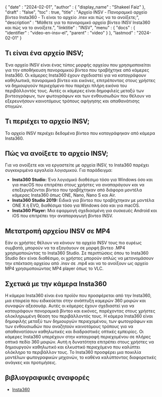 {
  "date" : "2024-02-01",
  "author" : {
    "display_name" : "Shakeel Faiz"
},
  "draft" : "false",
  "toc" : true,
  "title" : "Αρχείο INSV - Πανοραμικό αρχείο βίντεο Insta360 - Τι είναι το αρχείο .insv και πώς να το ανοίξετε;",
  "description" : "Μάθετε για το πανοραμικό αρχείο βίντεο INSV Insta360 και πώς να το ανοίξετε.",
  "linktitle" : "INSV",
  "menu" : {
    "docs" : {
      "identifier" : "video-en-insv-el",
      "parent" : "video"
}
},
  "lastmod" : "2024-02-01"
}

## Τι είναι ένα αρχείο INSV;

Ένα αρχείο INSV είναι ένας τύπος μορφής αρχείου που χρησιμοποιείται για την αποθήκευση πανοραμικού βίντεο που τραβήχτηκε από κάμερες Insta360. Οι κάμερες Insta360 έχουν σχεδιαστεί για να καταγράφουν καθηλωτικά, πανοραμικά βίντεο και εικόνες, επιτρέποντας στους χρήστες να δημιουργούν περιεχόμενο που παρέχει πλήρη εικόνα του περιβάλλοντός τους. Αυτές οι κάμερες είναι δημοφιλείς μεταξύ των βιντεογράφων, των φωτογράφων και των ενθουσιωδών που θέλουν να εξερευνήσουν καινοτόμους τρόπους αφήγησης και απαθανάτισης στιγμών.

## Τι περιέχει το αρχείο INSV;

Το αρχείο INSV περιέχει δεδομένα βίντεο που καταγράφηκαν από κάμερα Insta360.

## Πώς να ανοίξετε το αρχείο INSV;

Για να ανοίξετε και να εργαστείτε με αρχεία INSV, το Insta360 παρέχει συγκεκριμένα εργαλεία λογισμικού. Για παράδειγμα:

- **Insta360 Studio:** Ένα λογισμικό διαθέσιμο τόσο για Windows όσο και για macOS που επιτρέπει στους χρήστες να αναπαράγουν και να επεξεργάζονται βίντεο που τραβήχτηκαν από διάφορα μοντέλα κάμερας Insta360 όπως ONE, Nano, Nano S και Air.
- **Insta360 Studio 2019:** Ειδικά για βίντεο που τραβήχτηκαν με μοντέλα ONE X ή EVO, διαθέσιμα τόσο για Windows όσο και για macOS.
- **Insta360 Player:** Μια εφαρμογή σχεδιασμένη για συσκευές Android και iOS που επιτρέπει την αναπαραγωγή βίντεο INSV.

## Μετατροπή αρχείου INSV σε MP4

Εάν οι χρήστες θέλουν να κάνουν τα αρχεία INSV τους πιο ευρέως συμβατά, μπορούν να τα εξαγάγουν σε μορφή βίντεο .MP4 χρησιμοποιώντας το Insta360 Studio. Σε περιπτώσεις όπου το Insta360 Studio δεν είναι διαθέσιμο, οι χρήστες μπορούν απλώς να μετονομάσουν την επέκταση αρχείου από .insv σε .mp4 και να το ανοίξουν ως αρχείο MP4 χρησιμοποιώντας MP4 player όπως το VLC.

## Σχετικά με την κάμερα Insta360

Η κάμερα Insta360 είναι ένα προϊόν που προσφέρεται από την Insta360, μια εταιρεία που ειδικεύεται στην ανάπτυξη καμερών 360 μοιρών και συναφών αξεσουάρ. Αυτές οι κάμερες έχουν σχεδιαστεί για να καταγράφουν πανοραμικά βίντεο και εικόνες, παρέχοντας στους χρήστες ολοκληρωμένη θέαση του περιβάλλοντός τους. Η κάμερα Insta360 είναι δημοφιλής μεταξύ των δημιουργών περιεχομένου, των φωτογράφων και των ενθουσιωδών που αναζητούν καινοτόμους τρόπους για να απαθανατίσουν καθηλωτικές και διαδραστικές οπτικές εμπειρίες. Οι κάμερες Insta360 υπερέχουν στην καταγραφή περιεχομένου σε πλήρες οπτικό πεδίο 360 μοιρών. Αυτή η δυνατότητα επιτρέπει στους χρήστες να δημιουργούν καθηλωτικό και ελκυστικό περιεχόμενο που καλύπτει ολόκληρο το περιβάλλον τους. Το Insta360 προσφέρει μια ποικιλία μοντέλων φωτογραφικών μηχανών, το καθένα καλύπτοντας διαφορετικές ανάγκες και προτιμήσεις.

## βιβλιογραφικές αναφορές
* [Insta360](https://en.wikipedia.org/wiki/Insta360)


